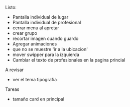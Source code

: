  
 
Listo:
- Pantalla individual de lugar 
- Pantalla individual de profesional
- cerrar menu al apretar
- crear grupo
 - recortar imagen cuando guardo
 - Agregar animaciones 
 - que no se muestre 'ir a la ubicacion'
 - mover swipper para la izquierda
 - Cambiar el texto de profesionales en la pagina princial 

A revisar
 - ver el tema tipografia

 Tareas
 - tamaño card en principal


